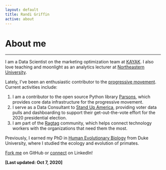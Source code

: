 ```yaml
---
layout: default
title: Randi Griffin
active: about
---
```


<p><h1>About me</h1></p>

___

I am a Data Scientist on the marketing optimization team at [KAYAK](https://www.kayak.com/). I also love teaching and moonlight as an analytics lecturer at [Northeastern University](https://www.northeastern.edu/graduate/analytics/). 

Lately, I've been an enthusiastic contributor to the [progressive movement](https://www.guide.progressivedatajobs.org/02_what_is_prog_analytics). Current activities include:

1. I am a contributor to the open source Python library [Parsons](https://move-coop.github.io/parsons/html/index.html), which provides core data infrastructure for the progressive movement. 
2. I serve as a Data Consultant to [Stand Up America](https://www.standupamerica.com/), providing voter data pulls and dashboarding to support their get-out-the-vote effort for the 2020 presidential election.
3. I am part of the [Ragtag](https://ragtag.org/) community, which helps connect technology workers with the organizations that need them the most.

Previously, I earned my PhD in [Human Evolutionary Biology](https://evolutionaryanthropology.duke.edu/) from Duke University, where I studied the ecology and evolution of primates. 

[Fork me](https://github.com/rgriff23) on GitHub or [connect](https://www.linkedin.com/in/randigriffin) on LinkedIn! 

**[Last updated: Oct 7, 2020]**